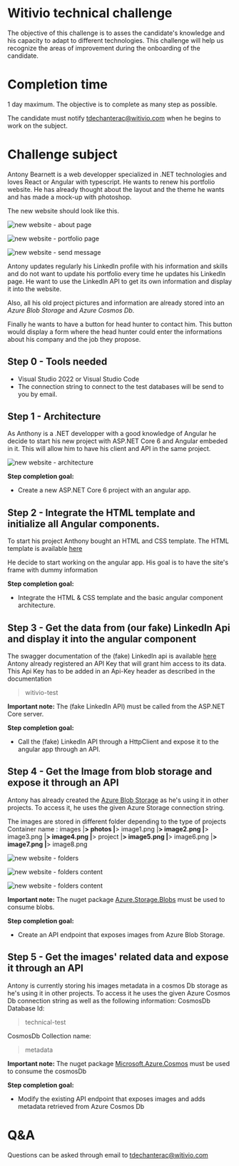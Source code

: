 # Witivio technical challenge

The objective of this challenge is to asses the candidate's knowledge and his capacity to adapt to different technologies.
This challenge will help us recognize the areas of improvement during the onboarding of the candidate.

# Completion time

1 day maximum.
The objective is to complete as many step as possible.

The candidate must notify tdechanterac@witivio.com when he begins to
work on the subject.

# Challenge subject

Antony Bearnett is a web developper specialized in .NET technologies and loves React or Angular with typescript.
He wants to renew his portfolio website. He has already thought about the layout and the theme he wants and has made a mock-up with photoshop.

The new website should look like this.

![new website - about page][aboutPage]

![new website - portfolio page][portfolioPage]

![new website - send message][sendMessageModal]

Antony updates regularly his LinkedIn profile with his information and skills and do not want to update his portfolio every time he updates his LinkedIn page.
He want to use the LinkedIn API to get its own information and display it into the website.

Also, all his old project pictures and information are already stored into an *Azure Blob Storage* and *Azure Cosmos Db*.

Finally he wants to have a button for head hunter to contact him.
This button would display a form where the head hunter could enter the informations about his company and the job they propose.

## Step 0 - Tools needed
- Visual Studio 2022 or Visual Studio Code
- The connection string to connect to the test databases will be send to you by email.

## Step 1 - Architecture
As Anthony is a .NET developper with a good knowledge of Angular he decide to start his new project with ASP.NET Core 6 and Angular embeded in it.
This will allow him to have his client and API in the same project.

![new website - architecture][architecture]

**Step completion goal:**
- Create a new ASP.NET Core 6 project with an angular app.

## Step 2 - Integrate the HTML template and initialize all Angular components.
To start his project Anthony bought an HTML and CSS template.
The HTML template is available [here](./html-template)

He decide to start working on the angular app.
His goal is to have the site's frame with dummy information

**Step completion goal:**
- Integrate the HTML & CSS template and the basic angular component architecture.

## Step 3 - Get the data from (our fake) LinkedIn Api and display it into the angular component
The swagger documentation of the (fake) LinkedIn api is available [here](https://witivio-technical-test-api.azurewebsites.net/swagger)
Antony already registered an API Key that will grant him access to its data.
This Api Key has to be added in an Api-Key header as described in the documentation
> witivio-test

**Important note:**
The (fake LinkedIn API) must be called from the ASP.NET Core server.

**Step completion goal:**
- Call the (fake) LinkedIn API through a HttpClient and expose it to the angular app through an API.

## Step 4 - Get the Image from blob storage and expose it through an API
Antony has already created the [Azure Blob Storage](https://docs.microsoft.com/en-us/azure/storage/blobs/storage-blobs-introduction) as he's using it in other projects.
To access it, he uses the given Azure Storage connection string.

The images are stored in different folder depending to the type of projects
Container name : images
|__> photos
    |__> image1.png
    |__> image2.png
    |__> image3.png
    |__> image4.png
|__> project
    |__> image5.png
    |__> image6.png
    |__> image7.png
    |__> image8.png

![new website - folders][folders]

![new website - folders content][projectFolderContent]

![new website - folders content][pictureFoldersContent]

**Important note:**
The nuget package [Azure.Storage.Blobs](https://www.nuget.org/packages/Azure.Storage.Blobs) must be used to consume blobs.

**Step completion goal:**
- Create an API endpoint that exposes images from Azure Blob Storage.

 
## Step 5 - Get the images' related data and expose it through an API
Antony is currently storing his images metadata in a cosmos Db storage as he's using it in other projects.
To access it he uses the given Azure Cosmos Db connection string as well as the following information:
CosmosDb Database Id:
> technical-test

CosmosDb Collection name:
> metadata

**Important note:**
The nuget package [Microsoft.Azure.Cosmos](https://www.nuget.org/packages/Microsoft.Azure.Cosmos) must be used to consume the cosmosDb 

**Step completion goal:**
- Modify the existing API endpoint that exposes images and adds metadata retrieved from Azure Cosmos Db


# Q&A
Questions can be asked through email to tdechanterac@witivio.com


[aboutPage]: ./images/about.png
[portfolioPage]: ./images/portfolio.png
[sendMessageModal]: ./images/hire-me.png
[architecture]: ./images/architecture.png
[folders]: ./images/blobFolders.png
[projectFolderContent]: ./images/blobPicture1.png
[pictureFoldersContent]: ./images/blobPicture2.png
